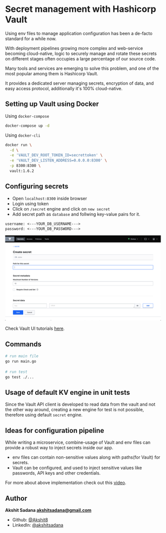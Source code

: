 # Secret management with Hashicorp Vault

Using env files to manage application configuration has been a de-facto standard for a while now.<br/>

With deployment pipelines growing more complex and web-service becoming cloud-native, logic to securely manage and rotate these secrets on different stages often occupies a large percentage of our source code.<br/>

Many tools and services are emerging to solve this problem, and one of the most popular among them is Hashicorp Vault.<br/>

It provides a dedicated server managing secrets, encryption of data, and easy access protocol, additionally it's 100% cloud-native.

## Setting up Vault using Docker

Using `docker-compose`

```bash
docker-compose up -d
```

Using `docker-cli`

```bash
docker run \
  -d \
  -e 'VAULT_DEV_ROOT_TOKEN_ID=secrettoken' \
  -e 'VAULT_DEV_LISTEN_ADDRESS=0.0.0.0:8300' \
  -p 8300:8300 \
  vault:1.6.2
```

## Configuring secrets

- Open `localhost:8300` inside browser
- Login using token
- Click on `/secret` engine and click on `new secret`
- Add secret path as `database` and follwing key-value pairs for it.

```
username: <---YOUR_DB_USERNAME--->
password: <---YOUR_DB_PASSWORD--->
```

<img src="./.github/assets/vault-ui.png"/>

Check Vault UI tutorials [here](https://learn.hashicorp.com/collections/vault/getting-started-ui).

## Commands

```bash
# run main file
go run main.go

# run test
go test ./...
```

## Usage of default KV engine in unit tests

Since the Vault API client is developed to read data from the vault and not the other way around, creating a new engine for test is not possible, therefore using default `secret` engine.

## Ideas for configuration pipeline

While writing a microservice, combine-usage of Vault and env files can provide a robust way to inject secrets inside our app.

- env files can contain non-sensitive values along with paths(for Vault) for secrets.
- Vault can be configured, and used to inject sensitive values like passwords, API keys and other credentials.

For more about above implementation check out this [video](https://youtu.be/7UmJR0dOkjM).

## Author
**Akshit Sadana <akshitsadana@gmail.com>**

- Github: [@Akshit8](https://github.com/Akshit8)
- LinkedIn: [@akshitsadana](https://www.linkedin.com/in/akshit-sadana-b051ab121/)
